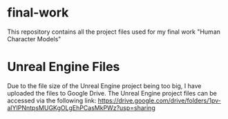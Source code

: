 # final-work

This repository contains all the project files used for my final work "Human Character Models"


# Unreal Engine Files

Due to the file size of the Unreal Engine project being too big, I have uploaded the files to Google Drive. The Unreal Engine project files 
can be accessed via the following link: https://drive.google.com/drive/folders/1pv-alYIPNntpsMUGKgOLgEhPCasMkPWz?usp=sharing

